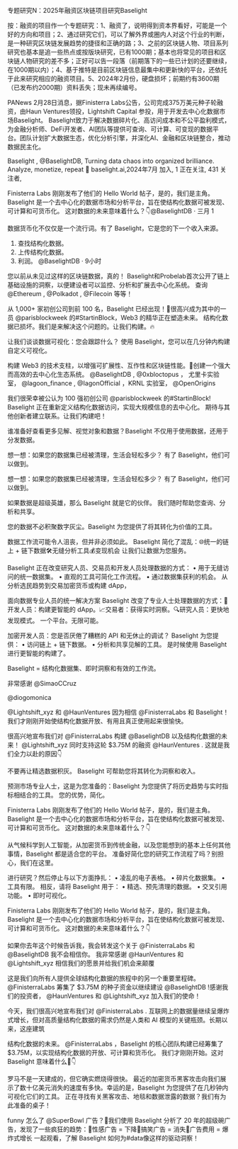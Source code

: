 专题研究N：2025年融资区块链项目研究Baselight

按：融资的项目作一个专题研究：1、融资了，说明得到资本界看好，可能是一个好的方向和项目；2、通过研究它们，可以了解外界或圈内人对这个行业的判断，是一种研究区块链发展趋势的捷径和正确的路；3、之前的区块链人物、项目系列研究也基本是追一些热点或按版块研究，已有1000期；基本也将常见的项目和区块链人物研究的差不多；正好可以告一段落（前期落下的一些已计划的还要继续，在1000期以内）；4、基于推特是目前区块链信息最集中和更新快的平台，还依托于此来研究相应的融资项目。5、2024年2月份，硬盘损坏；前期约有3600期（已发布约2000期）资料丢失；现未再续编号。

PANews 2月28日消息，据Finisterra Labs公告，公司完成375万美元种子轮融资，由Haun Ventures领投，Lightshift Capital 参投，用于开发去中心化数据市场Baselight。
Baselight致力于解决数据碎片化、高访问成本和不公平盈利模式，为金融分析师、DeFi开发者、AI团队等提供可查询、可计算、可变现的数据平台。团队计划扩大数据生态，优化分析引擎，并深化AI、金融和区块链整合，推动数据民主化。

Baselight
,
@BaselightDB,
Turning data chaos into organized brilliance. Analyze, monetize, repeat 🚀
baselight.ai,2024年7月 加入,
1 正在关注,
431 关注者,


Finisterra Labs 刚刚发布了他们的 Hello World 帖子，是的，我们是主角。
Baselight 是一个去中心化的数据市场和分析平台，旨在使结构化数据可被发现、可计算和可货币化。
这对数据的未来意味着什么？👇@BaselightDB
·
三月 1

数据货币化不仅仅是一个流行词。有了 Baselight，它是您的下一个收入来源。
1. 查找结构化数据。
2. 上传结构化数据。
3. 利润。
@BaselightDB
·
9小时

您以前从未见过这样的区块链数据，真的！
Baselight和Probelab首次公开了链上基础设施的洞察，以便建设者可以监控、分析和扩展去中心化系统。
查询
@Ethereum
,
@Polkadot
,
@Filecoin
等等！

从 1,000+ 家初创公司到前 100 名，Baselight 已经出现！🚀很高兴成为其中的一员
@parisblockweek
的#StartinBlock，Web3 的精华正在塑造未来。
结构化数据已损坏。我们是来解决这个问题的。让我们构建。🔥

让我们谈谈数据可视化：您会跟踪什么？
使用 Baselight，您可以在几分钟内构建自定义可视化。

构建 Web3 的技术支柱，以增强可扩展性、互作性和区块链性能。🔗创建一个强大而高效的去中心化生态系统。
@BaselightDB
,
@0xbloctopus
， 尤里卡实验室，
@lagoon_finance
,
@IagonOfficial
，KRNL 实验室，
@OpenOrigins

我们很荣幸被公认为 100 强初创公司
@parisblockweek
的#StartinBlock!
Baselight 正在重新定义结构化数据访问，实现大规模信息的去中心化。
期待与其他创新者建立联系。让我们构建吧！

谁准备好查看更多见解、视觉对象和数据？Baselight 不仅用于使用数据，还用于分发数据。

想一想：如果您的数据集已经被清理，生活会轻松多少？
有了 Baselight，他们可以做到。

想一想：如果您的数据集已经被清理，生活会轻松多少？
有了 Baselight，他们可以做到。

如果数据是超级英雄，那么 Baselight 就是它的伙伴。
我们随时帮助您查询、分析和共享。

您的数据不必积聚数字灰尘。Baselight 为您提供了将其转化为价值的工具。

数据工作流可能令人沮丧，但并非必须如此。
Baselight 简化了混乱：🌐统一的链上 + 链下数据🛠️无缝分析工具💰变现机会
让我们让数据为您服务。

Baselight 正在改变研究人员、交易员和开发人员处理数据的方式：
 • 用于无缝访问的统一数据集。
 • 直观的工具可简化工作流程。
 • 通过数据集获利的机会。
从分析选民趋势到交易加密货币或构建 dApp，

面向数据专业人员的统一解决方案
Baselight 改变了专业人士处理数据的方式：🚀开发人员：构建更智能的 dApp。📈交易者：获得实时洞察。🔍研究人员：更快地发现模式。
一个平台。无限可能。

加密开发人员：您是否厌倦了糟糕的 API 和无休止的调试？
Baselight 为您提供：
 • 访问链上 + 链下数据。
 • 分析和共享见解的工具。
是时候使用 Baselight 进行更智能的构建了。

Baselight = 结构化数据集、即时洞察和有效的工作流。

非常感谢
@SimaoCCruz
 
@diogomonica
 
@Lightshift_xyz
和
@HaunVentures
因为相信
@FinisterraLabs
和 Baselight！
我们才刚刚开始使结构化数据开放、有用且真正使用起来很愉快。

很高兴地宣布我们对
@FinisterraLabs
构建
@BaselightDB
以及结构化数据的未来！
@Lightshift_xyz
同时支持这轮 $3.75M 的融资
@HaunVentures
.
这就是我们全力以赴的原因👇

不要再让精选数据积灰。
Baselight 可帮助您将其转化为洞察和收入。

预测市场专业人士，这是为您准备的：Baselight 为您提供了将历史趋势与实时指标相结合的工具。
您的优势，简化。

Finisterra Labs 刚刚发布了他们的 Hello World 帖子，是的，我们是主角。
Baselight 是一个去中心化的数据市场和分析平台，旨在使结构化数据可被发现、可计算和可货币化。
这对数据的未来意味着什么？👇

从气候科学到人工智能，从加密货币到传统金融，以及您能想到的基本上任何其他事情，Baselight 都是适合您的平台。
准备好简化您的研究工作流程了吗？别担心，我们在这里。

进行研究？然后停止与以下方面挣扎：
• 凌乱的电子表格。
• 碎片化数据集。
• 工具有限。
相反，请将 Baselight 用于：
• 精选、预先清理的数据。
• 交叉引用功能。
• 即时可视化。


Finisterra Labs 刚刚发布了他们的 Hello World 帖子，是的，我们是主角。
Baselight 是一个去中心化的数据市场和分析平台，旨在使结构化数据可被发现、可计算和可货币化。
这对数据的未来意味着什么？👇

如果你去年这个时候告诉我，我会转发这个关于
@FinisterraLabs
和
@BaselightDB
我不会相信你。
我非常感谢
@HaunVentures
和
@Lightshift_xyz
相信我们的愿景并给我们机会来颠覆

这是我们向所有人提供全球结构化数据的旅程中的另一个重要里程碑。
@FinisterraLabs
筹集了 $3.75M 的种子资金以继续建设
@BaselightDB
!感谢我们的投资者，
@HaunVentures
和
@Lightshift_xyz
加入我们的使命！

今天，我们很高兴地宣布我们对
@FinisterraLabs
.
互联网上的数据量继续呈爆炸式增长，但对高质量结构化数据的需求仍然是人类和 AI 模型的关键瓶颈。长期以来，这座建筑

结构化数据的未来。
@FinisterraLabs
，Baselight 的核心团队构建已经筹集了 $3.75M，以实现结构化数据的开放、可计算和货币化。
我们才刚刚开始。这对 Baselight 意味着什么🧵👇

罗马不是一天建成的，但它确实燃烧得很快。
最近的加密货币黑客攻击向我们展示了数十亿美元消失的速度有多快。幸运的是，Baselight 为您提供了在几秒钟内可视化它们的工具。
正在寻找有关黑客攻击、地毯和数据泄露的数据？我们有为此准备的桌子！

funny 怎么了
@SuperBowl
广告？🤔我们使用 Baselight 分析了 20 年的超级碗广告，发现了一些疯狂的趋势：🔻性感广告 = 下降🔻搞笑广告 = 消失🔺广告费用 = 爆炸式增长
一起观看，了解 Baselight 如何为#data像这样的驱动洞察！